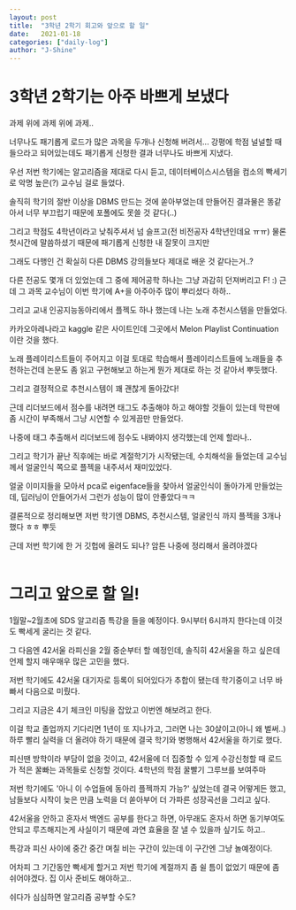 ```yaml
---
layout: post
title:  "3학년 2학기 회고와 앞으로 할 일"
date:   2021-01-18
categories: ["daily-log"]
author: "J-Shine"
---
```


# 3학년 2학기는 아주 바쁘게 보냈다

과제 위에 과제 위에 과제..<br>

너무나도 패기롭게 로드가 많은 과목을 두개나 신청해 버려서... 강평에 학점 널널할 때 들으라고 되어있는데도 패기롭게 신청한 결과 너무나도 바쁘게 지냈다.<br>

우선 저번 학기에는 알고리즘을 제대로 다시 듣고, 데이터베이스시스템을 컴소의 빡세기로 악명 높은(?) 교수님 걸로 들었다.<br>

솔직히 학기의 절반 이상을 DBMS 만드는 것에 쏟아부었는데 만들어진 결과물은 똥같아서 너무 부끄럽기 때문에 포폴에도 못쓸 것 같다(..)<br>

그리고 학점도 4학년이라고 낮춰주셔서 넘 슬프고(전 비전공자 4학년인데요 ㅠㅠ) 물론 첫시간에 말씀하셨기 때문에 패기롭게 신청한 내 잘못이 크지만<br>

그래도 다행인 건 확실히 다른 DBMS 강의들보다 제대로 배운 것 같다는거..?<br>

다른 전공도 몇개 더 있었는데 그 중에 제어공학 하나는 그냥 과감히 던져버리고 F! :) 근데 그 과목 교수님이 이번 학기에 A+을 아주아주 많이 뿌리셨다 하하..<br>

그리고 교내 인공지능동아리에서 플젝도 하나 했는데 나는 노래 추천시스템을 만들었다.<br>

카카오아레나라고 kaggle 같은 사이트인데 그곳에서 Melon Playlist Continuation 이란 것을 했다.<br>

노래 플레이리스트들이 주어지고 이걸 토대로 학습해서 플레이리스트들에 노래들을 추천하는건데 논문도 좀 읽고 구현해보고 하는게 뭔가 제대로 하는 것 같아서 뿌듯했다.<br>

그리고 결정적으로 추천시스템이 꽤 괜찮게 돌아갔다!<br>

근데 리더보드에서 점수를 내려면 태그도 추출해야 하고 해야할 것들이 있는데 막판에 좀 시간이 부족해서 그냥 시연할 수 있게끔만 만들었다.<br>

나중에 태그 추출해서 리더보드에 점수도 내봐야지 생각했는데 언제 할라나..<br>

그리고 학기가 끝난 직후에는 바로 계절학기가 시작됐는데, 수치해석을 들었는데 교수님께서 얼굴인식 쪽으로 플젝을 내주셔서 재미있었다.<br>

얼굴 이미지들을 모아서 pca로 eigenface들을 찾아서 얼굴인식이 돌아가게 만들었는데, 딥러닝이 안들어가서 그런가 성능이 많이 안좋았다ㅋㅋ<br>

결론적으로 정리해보면 저번 학기엔 DBMS, 추천시스템, 얼굴인식 까지 플젝을 3개나 했다 ㅎㅎ 뿌듯<br>

근데 저번 학기에 한 거 깃헙에 올려도 되나? 암튼 나중에 정리해서 올려야겠다<br><br>

# 그리고 앞으로 할 일!<br>

1월말~2월초에 SDS 알고리즘 특강을 들을 예정이다. 9시부터 6시까지 한다는데 이것도 빡세게 굴리는 것 같다.<br>

그 다음엔 42서울 라피신을 2월 중순부터 할 예정인데, 솔직히 42서울을 하고 싶은데 언제 할지 매우매우 많은 고민을 했다.<br>

저번 학기에도 42서울 대기자로 등록이 되어있다가 추합이 됐는데 학기중이고 너무 바빠서 다음으로 미뤘다.<br>

그리고 지금은 4기 체크인 미팅을 잡았고 이번엔 해보려고 한다.<br>

이걸 학교 졸업까지 기다리면 1년이 또 지나가고, 그러면 나는 30살이고(아니 왜 벌써..) 하루 빨리 실력을 더 올려야 하기 때문에 결국 학기와 병행해서 42서울을 하기로 했다.<br>

피신땐 방학이라 부담이 없을 것이고, 42서울에 더 집중할 수 있게 수강신청할 때 로드가 적은 꿀빠는 과목들로 신청할 것이다. 4학년의 학점 꿀빨기 그루브를 보여주마<br>

저번 학기에도 '아니 이 수업들에 동아리 플젝까지 가능?' 싶었는데 결국 어떻게든 했고, 남들보다 시작이 늦은 만큼 노력을 더 쏟아부어 더 가파른 성장곡선을 그리고 싶다.<br>

42서울을 안하고 혼자서 백엔드 공부를 한다고 하면, 아무래도 혼자서 하면 동기부여도 안되고 루즈해지는게 사실이기 때문에 과연 효율을 잘 낼 수 있을까 싶기도 하고..<br>

특강과 피신 사이에 중간 중간 며칠 비는 구간이 있는데 이 구간엔 그냥 놀예정이다.<br>

어차피 그 기간동안 빡세게 할거고 저번 학기에 계절까지 좀 쉴 틈이 없었기 때문에 좀 쉬어야겠다. 집 이사 준비도 해야하고..<br>

쉬다가 심심하면 알고리즘 공부할 수도?<br>



